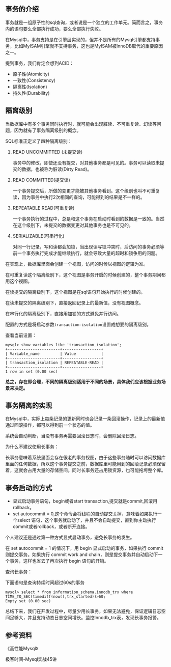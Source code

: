 ## 事务的介绍

事务就是一组原子性的sql查询，或者说是一个独立的工作单元。简而言之，事务内的语句要么全部执行成功，要么全部执行失败。

在Mysql中，事务支持是在引擎层实现的，但并不是所有的Mysql引擎都支持事务，比如MyISAM引擎就不支持事务，这也是MyISAM被InnoDB取代的重要原因之一。

提到事务，我们肯定会想到ACID：

- 原子性(Atomicity)
- 一致性(Consistency)
- 隔离性(Isolation)
- 持久性(Durability)

## 隔离级别

当数据库中有多个事务同时执行时，就可能会出现脏读、不可重复读、幻读等问题，因为就有了事务隔离级别的概念。

SQL标准正定义了四种隔离级别：

1. READ UNCOMMITTED (未提交读)

   事务中的修改，即使还没有提交，对其他事务都是可见的。事务可以读取未提交的数据，也被称为脏读(Dirty Read)。

2. READ COMMITTED(提交读)

   一个事务提交后，所做的变更才能被其他事务看到。这个级别也叫不可重复读，因为事务中执行2次相同的查询，可能得到的结果是不一样的。

3. REPEATABLE READ(可重复读)

   一个事务执行的过程中，总是和这个事务在启动时看到的数据是一致的。当然在这个级别下，未提交的数据变更对其他事务也是不可见的。

4. SERIALIZABLE(可串行化)

   对同一行记录，写和读都会加锁，当出现读写锁冲突时，后访问的事务必须等前一个事务执行完成才能继续执行，就会导致大量的超时和锁争用的问题。

在实现上，数据库里面会创建一个视图，访问的时候以视图的逻辑为准。

在可重复读这个隔离级别下，这个视图是事务开启的时候创建的，整个事务期间都用这个视图。

在读提交的隔离级别下，这个视图是在sql语句开始执行的时候创建的。

在读未提交的隔离级别下，直接返回记录上的最新值，没有视图概念。

在串行化的隔离级别下，直接用加锁的方式避免并行访问。

配置的方式是将启动参数`transaction-isolation`设置成想要的隔离级别。

查看当前设置：

```mysql
mysql> show variables like 'transaction_isolation';
+-----------------------+-----------------+
| Variable_name         | Value           |
+-----------------------+-----------------+
| transaction_isolation | REPEATABLE-READ |
+-----------------------+-----------------+
1 row in set (0.00 sec)

```

**总之，存在即合理，不同的隔离级别适用于不同的场景，具体我们应该根据业务场景来决定。**

## 事务隔离的实现

在Mysql中，实际上每条记录的更新同时也会记录一条回滚操作，记录上的最新值通过回滚操作，都可以得到前一个状态的值。

系统会自动判断，当没有事务再需要回滚日志时，会删除回滚日志。

为什么不建议使用长事务：

长事务意味着系统里面会存在很老的事务视图，由于这些事务随时可以访问数据库里面的任何数据，所以这个事务提交之前，数据库里可能用到的回滚记录必须保留着，这就会占用大量的存储空间。同时长事务还占用锁资源，也可能拖垮整个库。

## 事务启动的方式

- 显式启动事务语句，begin或者start transaction,提交就是commit,回滚用rollback。
- set autocommit = 0,这个命令会将线程的自动提交关掉，意味着如果执行一个select 语句，这个事务就启动了，并且不会自动提交，直到你主动执行commit或者rollback，或者断开连接。

个人建议还是通过第一种方式显式启动事务，避免长事务的发生。

在 set autocommit = 1 的情况下，用 begin 显式启动的事务，如果执行 commit 则提交事务。如果执行 commit work and chain，则是提交事务并自动启动下一个事务，这样也省去了再次执行 begin 语句的开销。

查询长事务：

下面语句是查询持续时间超过60s的事务

```mysql
mysql> select * from information_schema.innodb_trx where TIME_TO_SEC(timediff(now(),trx_started))>60;
Empty set (0.00 sec)
```

总结下来，我们在开发过程中，尽量少用长事务，如果无法避免，保证逻辑日志空间足够大，并且支持动态日志空间增长。监控Innodb_trx表，发现长事务报警。



## 参考资料

《高性能Mysql》

极客时间-Mysql实战45讲